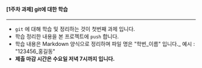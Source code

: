 #### [1주차 과제] git에 대한 학습

<hr/>

- `git` 에 대해 학습 및 정리하는 것이 첫번째 과제 입니다.
- 학습 정리한 내용을 본 프로젝트에 `push` 합니다.
- 학습 내용은 Markdown 양식으로 정리하며 파일 명은 "학번_이름" 입니다._
  예시 : "123456_홍길동"
- **제출 마감 시간은 수요일 저녁 7시까지 입니다.**

